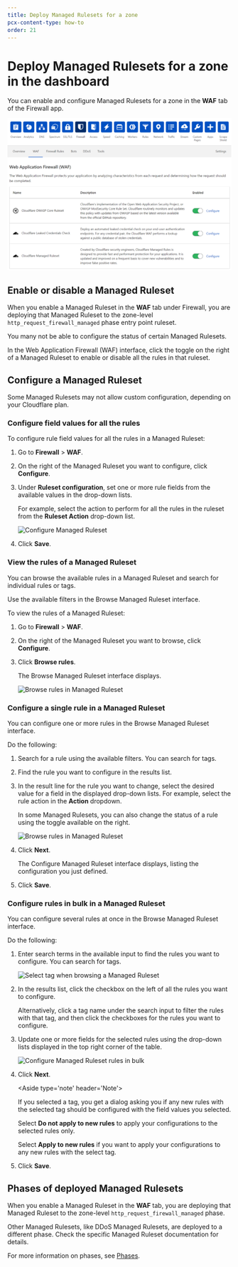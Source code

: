 ```yaml
---
title: Deploy Managed Rulesets for a zone
pcx-content-type: how-to
order: 21
---
```


# Deploy Managed Rulesets for a zone in the dashboard

You can enable and configure Managed Rulesets for a zone in the **WAF** tab of the Firewall app.

![Managed Rules tab of Firewall app](../images/waf-managed-rules-tab.png)

## Enable or disable a Managed Ruleset

When you enable a Managed Ruleset in the **WAF** tab under Firewall, you are deploying that Managed Ruleset to the zone-level `http_request_firewall_managed` phase entry point ruleset.

<Aside type="note">

You many not be able to configure the status of certain Managed Rulesets.

</Aside>

In the Web Application Firewall (WAF) interface, click the toggle on the right of a Managed Ruleset to enable or disable all the rules in that ruleset.

## Configure a Managed Ruleset

<Aside type="note">

Some Managed Rulesets may not allow custom configuration, depending on your Cloudflare plan.

</Aside>

### Configure field values for all the rules

To configure rule field values for all the rules in a Managed Ruleset:

1. Go to **Firewall** > **WAF**.

1. On the right of the Managed Ruleset you want to configure, click **Configure**.

1. Under **Ruleset configuration**, set one or more rule fields from the available values in the drop-down lists.

    For example, select the action to perform for all the rules in the ruleset from the **Ruleset Action** drop-down list.

    ![Configure Managed Ruleset](../images/waf-configure-ruleset.png)

1. Click **Save**.

### View the rules of a Managed Ruleset

You can browse the available rules in a Managed Ruleset and search for individual rules or tags.

Use the available filters in the Browse Managed Ruleset interface.

To view the rules of a Managed Ruleset:

1. Go to **Firewall** > **WAF**.

1. On the right of the Managed Ruleset you want to browse, click **Configure**.

1. Click **Browse rules**.

    The Browse Managed Ruleset interface displays.

    ![Browse rules in Managed Ruleset](../images/waf-browse-rules.png)

### Configure a single rule in a Managed Ruleset

You can configure one or more rules in the Browse Managed Ruleset interface.

Do the following:

1. Search for a rule using the available filters. You can search for tags.

1. Find the rule you want to configure in the results list.

1. In the result line for the rule you want to change, select the desired value for a field in the displayed drop-down lists. For example, select the rule action in the **Action** dropdown.

    In some Managed Rulesets, you can also change the status of a rule using the toggle available on the right.

    ![Browse rules in Managed Ruleset](../images/waf-browse-rules.png)

1. Click **Next**.

    The Configure Managed Ruleset interface displays, listing the configuration you just defined.

1. Click **Save**.

### Configure rules in bulk in a Managed Ruleset

You can configure several rules at once in the Browse Managed Ruleset interface.

Do the following:

1. Enter search terms in the available input to find the rules you want to configure. You can search for tags.

    ![Select tag when browsing a Managed Ruleset](../images/waf-selected-tag.png)

1. In the results list, click the checkbox on the left of all the rules you want to configure.

    Alternatively, click a tag name under the search input to filter the rules with that tag, and then click the checkboxes for the rules you want to configure.

1. Update one or more fields for the selected rules using the drop-down lists displayed in the top right corner of the table.

    ![Configure Managed Ruleset rules in bulk](../images/waf-modify-selected-rules.png)

1. Click **Next**.

    <Aside type='note' header='Note'>

    If you selected a tag, you get a dialog asking you if any new rules with the selected tag should be configured with the field values you selected.

    Select **Do not apply to new rules** to apply your configurations to the selected rules only.

    Select **Apply to new rules** if you want to apply your configurations to any new rules with the select tag.

    </Aside>

1. Click **Save**.

## Phases of deployed Managed Rulesets

When you enable a Managed Ruleset in the **WAF** tab, you are deploying that Managed Ruleset to the zone-level `http_request_firewall_managed` phase.

Other Managed Rulesets, like DDoS Managed Rulesets, are deployed to a different phase. Check the specific Managed Ruleset documentation for details.

For more information on phases, see [Phases](https://developers.cloudflare.com/firewall/cf-rulesets#phases).
